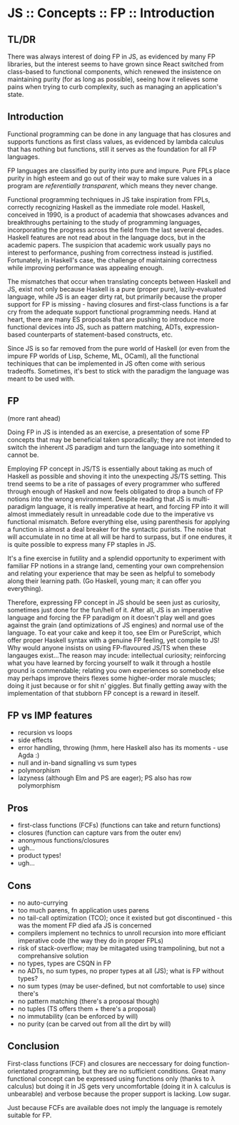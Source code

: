 # JS :: Concepts :: FP :: Introduction

## TL/DR

There was always interest of doing FP in JS, as evidenced by many FP libraries, but the interest seems to have grown since React switched from class-based to functional components, which renewed the insistence on maintaining purity (for as long as possible), seeing how it relieves some pains when trying to curb complexity, such as managing an application's state.

## Introduction

Functional programming can be done in any language that has closures and supports functions as first class values, as evidenced by lambda calculus that has nothing but functions, still it serves as the foundation for all FP languages.

FP languages are classified by purity into pure and impure. Pure FPLs place purity in high esteem and go out of their way to make sure values in a program are *referentially transparent*, which means they never change.




Functional programming techniques in JS take inspiration from FPLs, correctly recognizing Haskell as the immediate role model. Haskell, conceived in 1990, is a product of academia that showcases advances and breakthroughs pertaining to the study of programming languages, incorporating the progress across the field from the last several decades. Haskell features are not read about in the language docs, but in the academic papers. The suspicion that academic work usually pays no interest to performance, pushing from correctness instead is justified. Fortunately, in Haskell's case, the challenge of maintaining correctness while improving performance was appealing enough.

The mismatches that occur when translating concepts between Haskell and JS, exist not only because Haskell is a pure (proper pure), lazily-evaluated language, while JS is an eager dirty rat, but primarily because the proper support for FP is missing - having closures and first-class functions is a far cry from the adequate support functional programming needs. Hand at heart, there are many ES proposals that are pushing to introduce more functional devices into JS, such as pattern matching, ADTs, expression-based counterparts of statement-based constructs, etc.

Since JS is so far removed from the pure world of Haskell (or even from the impure FP worlds of Lisp, Scheme, ML, OCaml), all the functional techiniques that can be implemented in JS often come with serious tradeoffs. Sometimes, it's best to stick with the paradigm the language was meant to be used with.

## FP

(more rant ahead)

Doing FP in JS is intended as an exercise, a presentation of some FP concepts that may be beneficial taken sporadically; they are not intended to switch the inherent JS paradigm and turn the language into something it cannot be.

Employing FP concept in JS/TS is essentially about taking as much of Haskell as possible and shoving it into the unexpecting JS/TS setting. This trend seems to be a rite of passages of every programmer who suffered through enough of Haskell and now feels obligated to drop a bunch of FP notions into the wrong environment. Despite reading that JS is multi-paradigm language, it is really imperative at heart, and forcing FP into it will almost immediately result in unreadable code due to the imperative vs functional mismatch. Before everything else, using parenthesis for applying a function is almost a deal breaker for the syntactic purists. The noise that will accumulate in no time at all will be hard to surpass, but if one endures, it is quite possible to express many FP staples in JS.

It's a fine exercise in futility and a splendid opportunity to experiment with familiar FP notions in a strange land, cementing your own comprehension and relating your experience that may be seen as helpful to somebody along their learning path. (Go Haskell, young man; it can offer you everything).

Therefore, expressing FP concept in JS should be seen just as curiosity, sometimes just done for the fun/hell of it. After all, JS is an imperative language and forcing the FP paradigm on it doesn't play well and goes against the grain (and optimizations of JS engines) and normal use of the language. To eat your cake and keep it too, see Elm or PureScript, which offer proper Haskell syntax with a genuine FP feeling, yet compile to JS! Why would anyone insists on using FP-flavoured JS/TS when these langauges exist...The reason may incude: intellectual curiosity; reinforcing what you have learned by forcing yourself to walk it through a hostile ground is commendable; relating you own experiences so somebody else may perhaps improve theirs flexes some higher-order morale muscles; doing it just because or for shit n' giggles. But finally getting away with the implementation of that stubborn FP concept is a reward in iteself.

## FP vs IMP features

- recursion vs loops
- side effects
- error handling, throwing (hmm, here Haskell also has its moments - use Agda :)
- null and in-band signalling vs sum types
- polymorphism
- lazyness (although Elm and PS are eager); PS also has row polymorphism


## Pros

- first-class functions (FCFs) (functions can take and return functions)
- closures (function can capture vars from the outer env)
- anonymous functions/closures
- ugh…
- product types!
- ugh…



## Cons
- no auto-currying
- too much parens, fn application uses parens
- no tail-call optimization (TCO); once it existed but got discontinued - this was the moment FP died afa JS is concerned
- compilers implement no technics to unroll recursion into more efficiant imperative code (the way they do in proper FPLs)
- risk of stack-overflow; may be mitagated using trampolining, but not a comprehansive solution
- no types, types are CSQN in FP
- no ADTs, no sum types, no proper types at all (JS); what is FP without types?
- no sum types (may be user-defined, but not comfortable to use) since there's
- no pattern matching (there's a proposal though)
- no tuples (TS offers them + there's a proposal)
- no immutability (can be enforced by will)
- no purity (can be carved out from all the dirt by will)


## Conclusion

First-class functions (FCF) and closures are neccessary for doing function-orientated programming, but they are no sufficient conditions. Great many functional concept can be expressed using functions only (thanks to λ calculus) but doing it in JS gets very uncomfortable (doing it in λ calculus is unbearable) and verbose because the proper support is lacking. Low sugar.

Just because FCFs are available does not imply the language is remotely suitable for FP.
